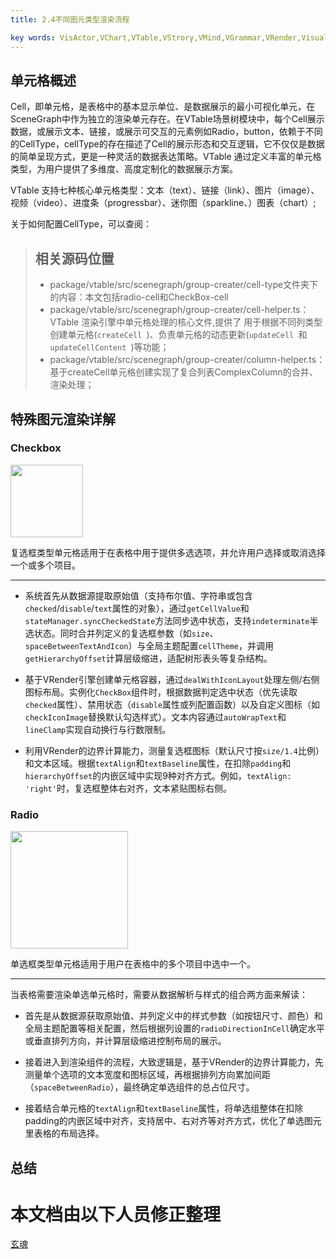 ```yaml
---
title: 2.4不同图元类型渲染流程    

key words: VisActor,VChart,VTable,VStrory,VMind,VGrammar,VRender,Visualization,Chart,Data,Table,Graph,Gis,LLM
---
```

## 单元格概述

Cell，即单元格，是表格中的基本显示单位、是数据展示的最小可视化单元，在SceneGraph中作为独立的渲染单元存在。在VTable场景树模块中，每个Cell展示数据，或展示文本、链接，或展示可交互的元素例如Radio，button，依赖于不同的CellType，cellType的存在描述了Cell的展示形态和交互逻辑，它不仅仅是数据的简单呈现方式，更是一种灵活的数据表达策略。VTable 通过定义丰富的单元格类型，为用户提供了多维度、高度定制化的数据展示方案。    

VTable 支持七种核心单元格类型：文本（text）、链接（link）、图片（image）、视频（video）、进度条（progressbar）、迷你图（sparkline、）图表（chart）;    

关于如何配置CellType，可以查阅：    

> ## 相关源码位置
> *  package/vtable/src/scenegraph/group-creater/cell-type文件夹下的内容：本文包括radio-cell和CheckBox-cell    
> *  package/vtable/src/scenegraph/group-creater/cell-helper.ts：VTable 渲染引擎中单元格处理的核心文件,提供了 用于根据不同列类型创建单元格(`createCell `)、负责单元格的动态更新(`updateCell `和 `updateCellContent `)等功能；    
> *  package/vtable/src/scenegraph/group-creater/column-helper.ts：基于createCell单元格创建实现了复合列表ComplexColumn的合并、渲染处理；    

## 特殊图元渲染详解

### Checkbox

<img src='https://cdn.jsdelivr.net/gh/xuanhun/articles/visactor/sourcecode/img/CXNkbnMNfoiT8GxPwpwcsme7nJh.gif' alt='' width='116' height='auto'>

复选框类型单元格适用于在表格中用于提供多选选项，并允许用户选择或取消选择一个或多个项目。    

---
*  系统首先从数据源提取原始值（支持布尔值、字符串或包含`checked`/`disable`/`text`属性的对象），通过`getCellValue`和`stateManager.syncCheckedState`方法同步选中状态，支持`indeterminate`半选状态。同时合并列定义的复选框参数（如`size`、`spaceBetweenTextAndIcon`）与全局主题配置`cellTheme`，并调用`getHierarchyOffset`计算层级缩进，适配树形表头等复杂结构。    

*  基于VRender引擎创建单元格容器，通过`dealWithIconLayout`处理左侧/右侧图标布局。实例化`CheckBox`组件时，根据数据判定选中状态（优先读取`checked`属性）、禁用状态（`disable`属性或列配置函数）以及自定义图标（如`checkIconImage`替换默认勾选样式）。文本内容通过`autoWrapText`和`lineClamp`实现自动换行与行数限制。    

*  利用VRender的边界计算能力，测量复选框图标（默认尺寸按`size/1.4`比例）和文本区域。根据`textAlign`和`textBaseline`属性，在扣除`padding`和`hierarchyOffset`的内嵌区域中实现9种对齐方式。例如，`textAlign: 'right'`时，复选框整体右对齐，文本紧贴图标右侧。    



### Radio

<img src='https://cdn.jsdelivr.net/gh/xuanhun/articles/visactor/sourcecode/img/S7VbbyC0KoSpL2xt7muc6qDHnre.gif' alt='' width='188' height='auto'>

单选框类型单元格适用于用户在表格中的多个项目中选中一个。    

---
当表格需要渲染单选单元格时，需要从数据解析与样式的组合两方面来解读：    

*  首先是从数据源获取原始值、并列定义中的样式参数（如按钮尺寸、颜色）和全局主题配置等相关配置，然后根据列设置的`radioDirectionInCell`确定水平或垂直排列方向，并计算层级缩进控制布局的展示。    

*  接着进入到渲染组件的流程，大致逻辑是，基于VRender的边界计算能力，先测量单个选项的文本宽度和图标区域，再根据排列方向累加间距（`spaceBetweenRadio`），最终确定单选组件的总占位尺寸。    

*  接着结合单元格的`textAlign`和`textBaseline`属性，将单选组整体在扣除padding的内嵌区域中对齐，支持居中、右对齐等对齐方式，优化了单选图元里表格的布局选择。    

## 总结



 # 本文档由以下人员修正整理 
 [玄魂](https://github.com/xuanhun)
